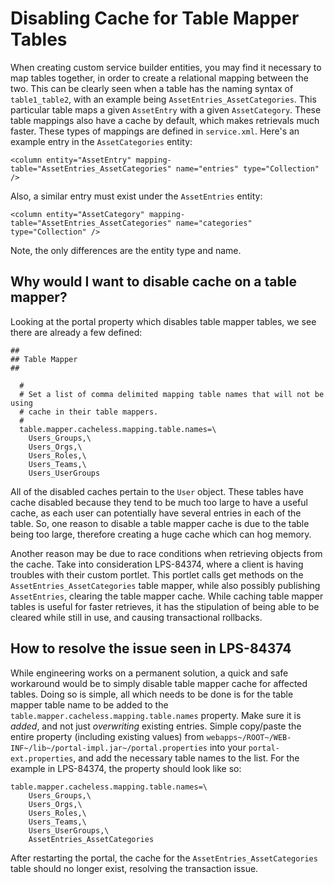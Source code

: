 # Disabling Cache for Table Mapper Tables

When creating custom service builder entities, you may find it necessary to map
tables together, in order to create a relational mapping between the two. This
can be clearly seen when a table has the naming syntax of `table1_table2`, with
an example being `AssetEntries_AssetCategories`. This particular table maps a
given `AssetEntry` with a given `AssetCategory`. These table mappings also have
a cache by default, which makes retrievals much faster. These types of mappings
are defined in `service.xml`. Here's an example entry in the `AssetCategories`
entity:

    <column entity="AssetEntry" mapping-table="AssetEntries_AssetCategories" name="entries" type="Collection" />

Also, a similar entry must exist under the `AssetEntries` entity:

    <column entity="AssetCategory" mapping-table="AssetEntries_AssetCategories" name="categories" type="Collection" />

Note, the only differences are the entity type and name.

## Why would I want to disable cache on a table mapper?

Looking at the portal property which disables table mapper tables, we see there
are already a few defined:

    ##
    ## Table Mapper
    ##

      #
      # Set a list of comma delimited mapping table names that will not be using
      # cache in their table mappers.
      #
      table.mapper.cacheless.mapping.table.names=\
        Users_Groups,\
        Users_Orgs,\
        Users_Roles,\
        Users_Teams,\
        Users_UserGroups

All of the disabled caches pertain to the `User` object. These tables have cache
disabled because they tend to be much too large to have a useful cache, as each
user can potentially have several entries in each of the table. So, one reason
to disable a table mapper cache is due to the table being too large, therefore
creating a huge cache which can hog memory.

Another reason may be due to race conditions when retrieving objects from the
cache. Take into consideration LPS-84374, where a client is having troubles
with their custom portlet. This portlet calls get methods on the
`AssetEntries_AssetCategories` table mapper, while also possibly publishing
`AssetEntries`, clearing the table mapper cache. While caching table mapper
tables is useful for faster retrieves, it has the stipulation of being able to
be cleared while still in use, and causing transactional rollbacks.

## How to resolve the issue seen in LPS-84374

While engineering works on a permanent solution, a quick and safe workaround
would be to simply disable table mapper cache for affected tables. Doing so is
simple, all which needs to be done is for the table mapper table name to be
added to the `table.mapper.cacheless.mapping.table.names` property. Make sure it
is *added*, and not just *overwriting* existing entries. Simple copy/paste
the entire property (including existing values) from
`webapps~/ROOT~/WEB-INF~/lib~/portal-impl.jar~/portal.properties` into your
`portal-ext.properties`, and add the necessary table names to the list. For the
example in LPS-84374, the property should look like so:


    table.mapper.cacheless.mapping.table.names=\
        Users_Groups,\
        Users_Orgs,\
        Users_Roles,\
        Users_Teams,\
        Users_UserGroups,\
        AssetEntries_AssetCategories

After restarting the portal, the cache for the `AssetEntries_AssetCategories`
table should no longer exist, resolving the transaction issue.
